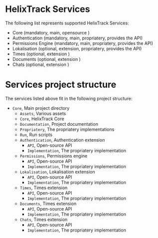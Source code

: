 # HelixTrack Services

The following list represents supported HelixTrack Services:

- Core                  (mandatory, main,       opensource                   )
- Authentication        (mandatory, main,       propriatery, provides the API)
- Permissions Engine    (mandatory, main,       propriatery, provides the API)
- Lokalisation          (optional,  extension,  propriatery, provides the API)
- Times                 (optional,  extension                                )
- Documents             (optional,  extension                                )
- Chats                 (optional,  extension                                )

# Services project structure

The services listed above fit in the following project structure:

- `Core`, Main project directory
    - `Assets`, Various assets
    - `Core`, HelixTrack Core
    - `Documentation`, Project documentation
    - `Propriatery`, The propriatery implementations
    - `Run`, Run scripts
    - `Authentication`, Authentication extension
        - `API`, Open-source API
        - `Implementation`, The propriatery implementation
    - `Permissions`, Permissions engine
        - `API`, Open-source API
        - `Implementation`, The propriatery implementation
    - `Lokalisation`, Lokalisation extension
        - `API`, Open-source API
        - `Implementation`, The propriatery implementation
    - `Times`, Times extension
        - `API`, Open-source API
        - `Implementation`, The propriatery implementation
    - `Documents`, Times extension
        - `API`, Open-source API
        - `Implementation`, The propriatery implementation
    - `Chats`, Times extension
        - `API`, Open-source API
        - `Implementation`, The propriatery implementation
